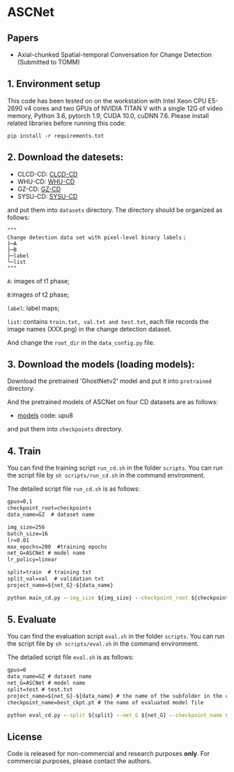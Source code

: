 # ASCNet

## Papers
* Axial-chunked Spatial-temporal Conversation for Change Detection (Submitted to TOMM) 

## 1. Environment setup
This code has been tested on on the workstation with Intel Xeon CPU E5-2690 v4 cores and two GPUs of NVIDIA TITAN V with a single 12G of video memory, Python 3.6, pytorch 1.9, CUDA 10.0, cuDNN 7.6. Please install related libraries before running this code:

    pip install -r requirements.txt

## 2. Download the datesets:
* CLCD-CD:
[CLCD-CD](https://github.com/liumency/CropLand-CD)
* WHU-CD:
[WHU-CD](https://study.rsgis.whu.edu.cn/pages/download/building_dataset.html)
* GZ-CD:
[GZ-CD](https://github.com/daifeng2016/Change-Detection-Dataset-for-High-Resolution-Satellite-Imagery)
* SYSU-CD:
[SYSU-CD](https://github.com/liumency/SYSU-CD)

and put them into `datasets` directory. The directory should be organized as follows: 

```
"""
Change detection data set with pixel-level binary labels；
├─A
├─B
├─label
└─list
"""
```

`A`: images of t1 phase;

`B`:images of t2 phase;

`label`: label maps;

`list`: contains `train.txt, val.txt and test.txt`, each file records the image names (XXX.png) in the change detection dataset. 

And change the `root_dir` in the `data_config.py` file.

## 3. Download the models (loading models):

Download the pretrained 'GhostNetv2' model and put it into `pretrained` directory.

And the pretrained models of ASCNet on four CD datasets are as follows: 

* [models](https://pan.baidu.com/s/10nL9THYQKQRLnwtv4PZ7fA) code: upu8

and put them into `checkpoints` directory.

## 4. Train
You can find the training script `run_cd.sh` in the folder `scripts`. You can run the script file by `sh scripts/run_cd.sh` in the command environment.

The detailed script file `run_cd.sh` is as follows:

```cmd
gpus=0,1
checkpoint_root=checkpoints 
data_name=GZ  # dataset name 

img_size=256
batch_size=16
lr=0.01
max_epochs=200  #training epochs
net_G=ASCNet # model name
lr_policy=linear

split=train  # training txt
split_val=val  # validation txt
project_name=${net_G}-${data_name}

python main_cd.py --img_size ${img_size} --checkpoint_root ${checkpoint_root} --lr_policy ${lr_policy} --split ${split} --split_val ${split_val} --net_G ${net_G} --gpu_ids ${gpus} --max_epochs ${max_epochs} --project_name ${project_name} --batch_size ${batch_size} --data_name ${data_name}  --lr ${lr}
```

## 5. Evaluate
You can find the evaluation script `eval.sh` in the folder `scripts`. You can run the script file by `sh scripts/eval.sh` in the command environment.

The detailed script file `eval.sh` is as follows:

```cmd
gpus=0
data_name=GZ # dataset name
net_G=ASCNet # model name 
split=test # test.txt
project_name=${net_G}-${data_name} # the name of the subfolder in the checkpoints folder 
checkpoint_name=best_ckpt.pt # the name of evaluated model file 

python eval_cd.py --split ${split} --net_G ${net_G} --checkpoint_name ${checkpoint_name} --gpu_ids ${gpus} --project_name ${project_name} --data_name ${data_name}
```
    
## License
Code is released for non-commercial and research purposes **only**. For commercial purposes, please contact the authors.
